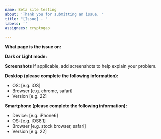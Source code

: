 ```yaml
---
name: Beta site testing
about: 'Thank you for submitting an issue. '
title: "[Issue] - "
labels: ''
assignees: cryptogap

---
```


**What page is the issue on:**


**Dark or Light mode:**

**Screenshots**
If applicable, add screenshots to help explain your problem.

**Desktop (please complete the following information):**
 - OS: [e.g. iOS]
 - Browser [e.g. chrome, safari]
 - Version [e.g. 22]

**Smartphone (please complete the following information):**
 - Device: [e.g. iPhone6]
 - OS: [e.g. iOS8.1]
 - Browser [e.g. stock browser, safari]
 - Version [e.g. 22]
